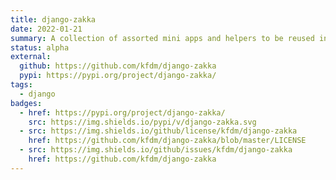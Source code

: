 ```yaml
---
title: django-zakka
date: 2022-01-21
summary: A collection of assorted mini apps and helpers to be reused in various Django projects
status: alpha
external:
  github: https://github.com/kfdm/django-zakka
  pypi: https://pypi.org/project/django-zakka/
tags:
  - django
badges:
  - href: https://pypi.org/project/django-zakka/
    src: https://img.shields.io/pypi/v/django-zakka.svg
  - src: https://img.shields.io/github/license/kfdm/django-zakka
    href: https://github.com/kfdm/django-zakka/blob/master/LICENSE
  - src: https://img.shields.io/github/issues/kfdm/django-zakka
    href: https://github.com/kfdm/django-zakka
---
```

